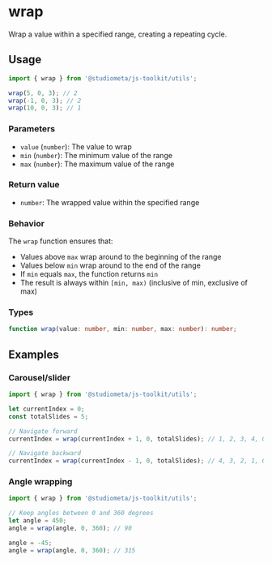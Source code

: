 # wrap

Wrap a value within a specified range, creating a repeating cycle.

## Usage

```js twoslash
import { wrap } from '@studiometa/js-toolkit/utils';

wrap(5, 0, 3); // 2
wrap(-1, 0, 3); // 2
wrap(10, 0, 3); // 1
```

### Parameters

- `value` (`number`): The value to wrap
- `min` (`number`): The minimum value of the range
- `max` (`number`): The maximum value of the range

### Return value

- `number`: The wrapped value within the specified range

### Behavior

The `wrap` function ensures that:
- Values above `max` wrap around to the beginning of the range
- Values below `min` wrap around to the end of the range  
- If `min` equals `max`, the function returns `min`
- The result is always within `[min, max)` (inclusive of min, exclusive of max)

### Types

```ts
function wrap(value: number, min: number, max: number): number;
```

## Examples

### Carousel/slider

```js twoslash
import { wrap } from '@studiometa/js-toolkit/utils';

let currentIndex = 0;
const totalSlides = 5;

// Navigate forward
currentIndex = wrap(currentIndex + 1, 0, totalSlides); // 1, 2, 3, 4, 0, 1...

// Navigate backward
currentIndex = wrap(currentIndex - 1, 0, totalSlides); // 4, 3, 2, 1, 0, 4...
```

### Angle wrapping

```js twoslash
import { wrap } from '@studiometa/js-toolkit/utils';

// Keep angles between 0 and 360 degrees
let angle = 450;
angle = wrap(angle, 0, 360); // 90

angle = -45;
angle = wrap(angle, 0, 360); // 315
```
